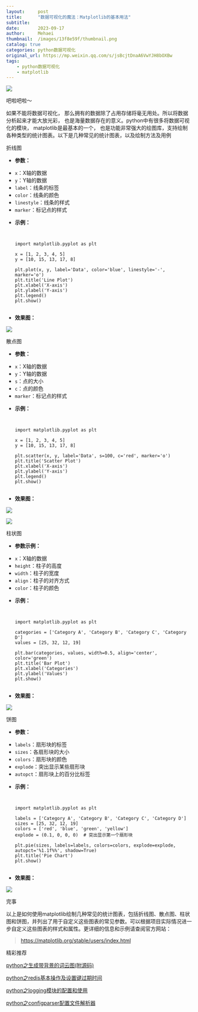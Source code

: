 ```yaml
---
layout:     post
title:      "数据可视化的魔法：Matplotlib的基本用法"
subtitle:   
date:       2023-09-17
author:     Mehaei
thumbnail:  /images/13f8e59f/thumbnail.png
catalog: true
categories: python数据可视化
original_url: https://mp.weixin.qq.com/s/jsBcjtDnaA6VwYJH8bOXBw
tags:
    - python数据可视化
    - matplotlib
---
```


![](/images/13f8e59f/1.png)

吧啦吧啦～

如果不能将数据可视化， 那么拥有的数据除了占用存储将毫无用处。所以将数据分析起来才能大放光彩， 也是海量数据存在的意义。python中有很多将数据可视化的模块， matplotlib是最基本的一个， 也是功能非常强大的绘图库，支持绘制各种类型的统计图表。以下是几种常见的统计图表，以及绘制方法及用例

折线图

* **参数：**

+ `x`：X轴的数据
+ `y`：Y轴的数据
+ `label`：线条的标签
+ `color`：线条的颜色
+ `linestyle`：线条的样式
+ `marker`：标记点的样式

* **示例：**

  ```


  import matplotlib.pyplot as plt  
    
  x = [1, 2, 3, 4, 5]  
  y = [10, 15, 13, 17, 8]  
    
  plt.plot(x, y, label='Data', color='blue', linestyle='-', marker='o')  
  plt.title('Line Plot')  
  plt.xlabel('X-axis')  
  plt.ylabel('Y-axis')  
  plt.legend()  
  plt.show()


  ```
* **效果图：**

![](/images/13f8e59f/2.png)

散点图

* **参数：**

+ `x`：X轴的数据
+ `y`：Y轴的数据
+ `s`：点的大小
+ `c`：点的颜色
+ `marker`：标记点的样式

* **示例：**

  ```


  import matplotlib.pyplot as plt  
    
  x = [1, 2, 3, 4, 5]  
  y = [10, 15, 13, 17, 8]  
    
  plt.scatter(x, y, label='Data', s=100, c='red', marker='o')  
  plt.title('Scatter Plot')  
  plt.xlabel('X-axis')  
  plt.ylabel('Y-axis')  
  plt.legend()  
  plt.show()


  ```
* **效果图：**

![](/images/13f8e59f/3.png)

![](/images/13f8e59f/4.png)

柱状图

* **参数示例：**

+ `x`：X轴的数据
+ `height`：柱子的高度
+ `width`：柱子的宽度
+ `align`：柱子的对齐方式
+ `color`：柱子的颜色

* **示例：**

  ```


  import matplotlib.pyplot as plt  
    
  categories = ['Category A', 'Category B', 'Category C', 'Category D']  
  values = [25, 32, 12, 19]  
    
  plt.bar(categories, values, width=0.5, align='center', color='green')  
  plt.title('Bar Plot')  
  plt.xlabel('Categories')  
  plt.ylabel('Values')  
  plt.show()


  ```
* **效果图：**

![](/images/13f8e59f/5.png)

饼图

* **参数：**

+ `labels`：扇形块的标签
+ `sizes`：各扇形块的大小
+ `colors`：扇形块的颜色
+ `explode`：突出显示某些扇形块
+ `autopct`：扇形块上的百分比标签

* **示例：**

  ```


  import matplotlib.pyplot as plt  
    
  labels = ['Category A', 'Category B', 'Category C', 'Category D']  
  sizes = [25, 32, 12, 19]  
  colors = ['red', 'blue', 'green', 'yellow']  
  explode = (0.1, 0, 0, 0)  # 突出显示第一个扇形块  
    
  plt.pie(sizes, labels=labels, colors=colors, explode=explode, autopct='%1.1f%%', shadow=True)  
  plt.title('Pie Chart')  
  plt.show()


  ```

* **效果图：**

![](/images/13f8e59f/6.png)

完事

以上是如何使用matplotlib绘制几种常见的统计图表，包括折线图、散点图、柱状图和饼图，并列出了用于自定义这些图表的常见参数。可以根据项目实际情况进一步自定义这些图表的样式和属性。更详细的信息和示例请查阅官方网站：

> https://matplotlib.org/stable/users/index.html

精彩推荐

[python之生成带背景的词云图(附源码)](http://mp.weixin.qq.com/s?__biz=MzUyMzk3OTYyMQ==&mid=2247487421&idx=1&sn=f9c214ee09ed53e623bfaca94e19ec4c&chksm=fa3511b7cd4298a1a784c8a4e6848a1f99716851275959ffd4686e9ec34b6855cdf85e49fb19&scene=21#wechat_redirect)

[python之redis基本操作及设置键过期时间](http://mp.weixin.qq.com/s?__biz=MzUyMzk3OTYyMQ==&mid=2247487446&idx=1&sn=5a494da509ff13b9ffd062cf7de69016&chksm=fa3511dccd4298ca1a88d03527ba350763666e33c672296b23f6937f7b1ffa9baa66c359de8e&scene=21#wechat_redirect)

[python之logging模块的配置和使用](http://mp.weixin.qq.com/s?__biz=MzUyMzk3OTYyMQ==&mid=2247487439&idx=1&sn=d46ad287ffd8fda5f33d3959685f93bc&chksm=fa3511c5cd4298d3315a0b5a23fa217b0bce87c6b28a762fc0b428c06eda4e9b60ca4dc13cab&scene=21#wechat_redirect)

[python之configparser配置文件解析器](http://mp.weixin.qq.com/s?__biz=MzUyMzk3OTYyMQ==&mid=2247487433&idx=1&sn=9f905a6bed760d666ef85e187bfc3537&chksm=fa3511c3cd4298d5ecf6322b7284052ef7035f8b5e3c861a3ab5b615a0b773683547b378c1d6&scene=21#wechat_redirect)